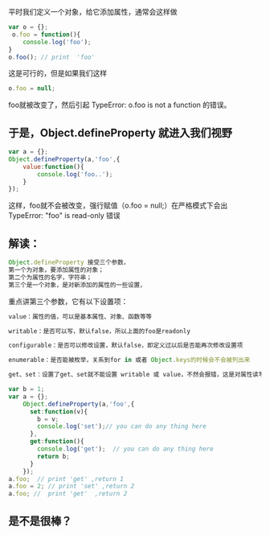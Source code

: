 
平时我们定义一个对象，给它添加属性，通常会这样做

```javascript
var o = {};
 o.foo = function(){
    console.log('foo');
}
o.foo(); // print  'foo'
```

这是可行的，但是如果我们这样

```javascript
o.foo = null;
```

foo就被改变了，然后引起  TypeError: o.foo is not a function  的错误。
## 于是，Object.defineProperty 就进入我们视野
```javascript
var a = {};
Object.defineProperty(a,'foo',{
    value:function(){
        console.log('foo..');
    }
});
```

这样，foo就不会被改变，强行赋值（o.foo = null;）在严格模式下会出 TypeError: "foo" is read-only 错误
## 解读：
```javascript
Object.defineProperty 接受三个参数，
第一个为对象，要添加属性的对象；
第二个为属性的名字，字符串；
第三个是一个对象，是对新添加的属性的一些设置，
```

重点讲第三个参数，它有以下设置项：

```javascript
value：属性的值，可以是基本属性、对象、函数等等

writable：是否可以写，默认false，所以上面的foo是readonly

configurable：是否可以修改设置，默认false，即定义过以后是否能再次修改设置项

enumerable：是否能被枚举，关系到for in 或者 Object.keys的时候会不会被列出来

get、set：设置了get、set就不能设置 writable 或 value，不然会报错，这是对属性读写时的钩子，下面有栗子

var b = 1;
var a = {};
    Object.defineProperty(a,'foo',{
      set:function(v){
        b = v;
        console.log('set');// you can do any thing here
      },
      get:function(){
        console.log('get');  // you can do any thing here
        return b;
      }
    });
a.foo;  // print 'get' ,return 1
a.foo = 2; // print 'set' ,return 2
a.foo; //  print 'get'  ,return 2
```
## 是不是很棒？